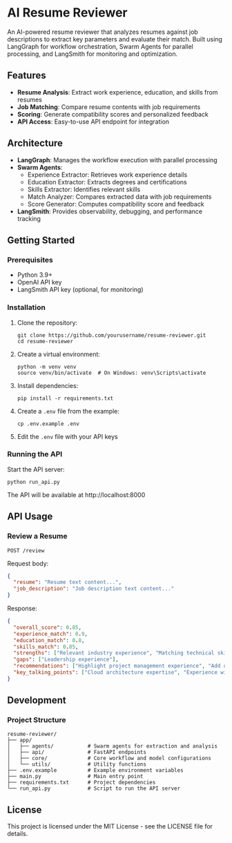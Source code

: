 # AI Resume Reviewer

An AI-powered resume reviewer that analyzes resumes against job descriptions to extract key parameters and evaluate their match. Built using LangGraph for workflow orchestration, Swarm Agents for parallel processing, and LangSmith for monitoring and optimization.

## Features

- **Resume Analysis**: Extract work experience, education, and skills from resumes
- **Job Matching**: Compare resume contents with job requirements
- **Scoring**: Generate compatibility scores and personalized feedback
- **API Access**: Easy-to-use API endpoint for integration

## Architecture

- **LangGraph**: Manages the workflow execution with parallel processing
- **Swarm Agents**:
  - Experience Extractor: Retrieves work experience details
  - Education Extractor: Extracts degrees and certifications
  - Skills Extractor: Identifies relevant skills
  - Match Analyzer: Compares extracted data with job requirements
  - Score Generator: Computes compatibility score and feedback
- **LangSmith**: Provides observability, debugging, and performance tracking

## Getting Started

### Prerequisites

- Python 3.9+
- OpenAI API key
- LangSmith API key (optional, for monitoring)

### Installation

1. Clone the repository:
   ```
   git clone https://github.com/yourusername/resume-reviewer.git
   cd resume-reviewer
   ```

2. Create a virtual environment:
   ```
   python -m venv venv
   source venv/bin/activate  # On Windows: venv\Scripts\activate
   ```

3. Install dependencies:
   ```
   pip install -r requirements.txt
   ```

4. Create a `.env` file from the example:
   ```
   cp .env.example .env
   ```

5. Edit the `.env` file with your API keys

### Running the API

Start the API server:
```
python run_api.py
```

The API will be available at http://localhost:8000 

## API Usage

### Review a Resume

```
POST /review
```

Request body:
```json
{
  "resume": "Resume text content...",
  "job_description": "Job description text content..."
}
```

Response:
```json
{
  "overall_score": 0.85,
  "experience_match": 0.9,
  "education_match": 0.8,
  "skills_match": 0.85,
  "strengths": ["Relevant industry experience", "Matching technical skills"],
  "gaps": ["Leadership experience"],
  "recommendations": ["Highlight project management experience", "Add quantitative achievements"],
  "key_talking_points": ["Cloud architecture expertise", "Experience with similar products"]
}
```

## Development

### Project Structure

```
resume-reviewer/
├── app/
│   ├── agents/           # Swarm agents for extraction and analysis
│   ├── api/              # FastAPI endpoints
│   ├── core/             # Core workflow and model configurations
│   └── utils/            # Utility functions
├── .env.example          # Example environment variables
├── main.py               # Main entry point
├── requirements.txt      # Project dependencies
└── run_api.py            # Script to run the API server
```

## License

This project is licensed under the MIT License - see the LICENSE file for details. 